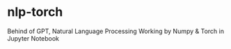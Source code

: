# nlp-torch
Behind of GPT, Natural Language Processing Working by Numpy &amp; Torch in Jupyter Notebook
